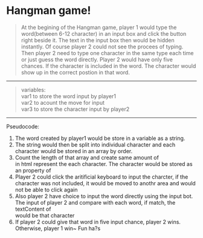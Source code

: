 # Hangman game!  


>At the begining of the Hangman game, player 1 would type the word(between 6-12 character) in an input box and click the button right beside it. The text in the input box then would be hidden instantly. Of course player 2 could not see the procees of typing. Then player 2 need to type one character in the same type each time or just guess the word directly. Player 2 would have only five chances. If the character is included in the word. The character would show up in the correct postion in that word. 
____________


>variables:  
var1 to store the word input by player1  
var2 to acount the move for input  
var3 to store the character input by player2  

---------------------------------------------------
Pseudocode:

1. The word created by player1 would be store in a variable as a string.
2. The string would then be split into individual character and each character would be stored in an array by order.
3. Count the length of that array and create same amount of <div> in html represent the each character. The character would be stored as an property of <div> 
4. Player 2 could click the aritificial keyboard to input the charcter, if the character was not included, it would be moved to anothr area and would not be able to click again
5. Also player 2 have choice to input the word directly using the input bot. The input of player 2 and compare with each word, if match, the textContent of <div> would be that character
6. If player 2 could give that word in five input chance, player 2 wins. Otherwise, player 1 win~  Fun ha?s